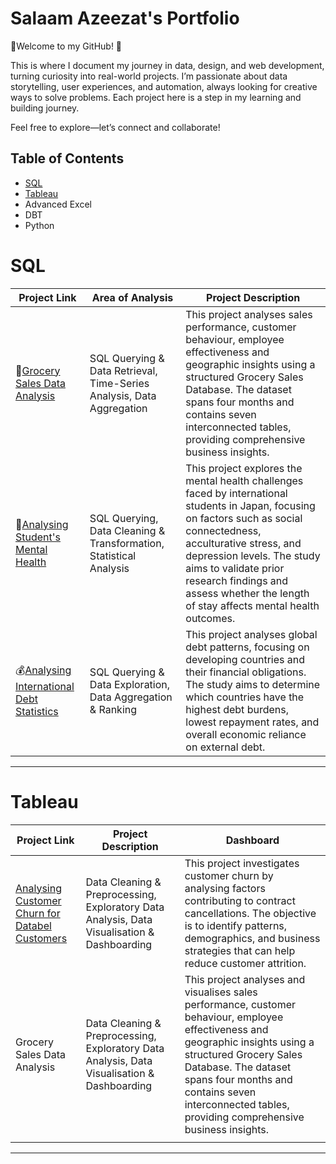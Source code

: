 # Salaam Azeezat's Portfolio
👋Welcome to my GitHub! 🚀

This is where I document my journey in data, design, and web development, turning curiosity into real-world projects. I’m passionate about data storytelling, user experiences, and automation, always looking for creative ways to solve problems. Each project here is a step in my learning and building journey.

Feel free to explore—let’s connect and collaborate!

## Table of Contents
- [SQL](#sql)
- [Tableau](#tableau)
- Advanced Excel
- DBT
- Python

# SQL
| Project Link | Area of Analysis | Project Description |
|---|---|---|
| 🛒[Grocery Sales Data Analysis]() | SQL Querying & Data Retrieval, Time-Series Analysis, Data Aggregation | This project analyses sales performance, customer behaviour, employee effectiveness and geographic insights using a structured Grocery Sales Database. The dataset spans four months and contains seven interconnected tables, providing comprehensive business insights. |
| 🧠[Analysing Student's Mental Health](https://github.com/SalaamAzeezat/Analysing-Student-s-Mental-Health/blob/main/README.md) | SQL Querying, Data Cleaning & Transformation, Statistical Analysis | This project explores the mental health challenges faced by international students in Japan, focusing on factors such as social connectedness, acculturative stress, and depression levels. The study aims to validate prior research findings and assess whether the length of stay affects mental health outcomes. |
| 💰[Analysing International Debt Statistics](https://github.com/SalaamAzeezat/International-Debt-Statistics) | SQL Querying & Data Exploration, Data Aggregation & Ranking | This project analyses global debt patterns, focusing on developing countries and their financial obligations. The study aims to determine which countries have the highest debt burdens, lowest repayment rates, and overall economic reliance on external debt. |
***
# Tableau
| Project Link | Project Description | Dashboard |
|---|---|---|
| [Analysing Customer Churn for Databel Customers](https://github.com/SalaamAzeezat/Customer-Churn-Rate-Analysis/blob/main/README.md) | Data Cleaning & Preprocessing, Exploratory Data Analysis, Data Visualisation & Dashboarding  | This project investigates customer churn by analysing factors contributing to contract cancellations. The objective is to identify patterns, demographics, and business strategies that can help reduce customer attrition. |
| Grocery Sales Data Analysis | Data Cleaning & Preprocessing, Exploratory Data Analysis, Data Visualisation & Dashboarding | This project analyses and visualises sales performance, customer behaviour, employee effectiveness and geographic insights using a structured Grocery Sales Database. The dataset spans four months and contains seven interconnected tables, providing comprehensive business insights. |
|||
***
